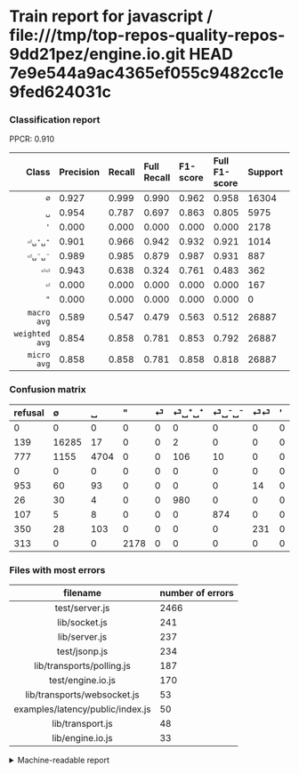 # Train report for javascript / file:///tmp/top-repos-quality-repos-9dd21pez/engine.io.git HEAD 7e9e544a9ac4365ef055c9482cc1e9fed624031c

### Classification report

PPCR: 0.910

| Class | Precision | Recall | Full Recall | F1-score | Full F1-score | Support | Full Support | PPCR |
|------:|:----------|:-------|:------------|:---------|:---------|:--------|:-------------|:-----|
| `∅` | 0.927| 0.999| 0.990| 0.962| 0.958| 16304| 16443| 0.992 |
| `␣` | 0.954| 0.787| 0.697| 0.863| 0.805| 5975| 6752| 0.885 |
| `'` | 0.000| 0.000| 0.000| 0.000| 0.000| 2178| 2491| 0.874 |
| `⏎␣⁺␣⁺` | 0.901| 0.966| 0.942| 0.932| 0.921| 1014| 1040| 0.975 |
| `⏎␣⁻␣⁻` | 0.989| 0.985| 0.879| 0.987| 0.931| 887| 994| 0.892 |
| `⏎⏎` | 0.943| 0.638| 0.324| 0.761| 0.483| 362| 712| 0.508 |
| `⏎` | 0.000| 0.000| 0.000| 0.000| 0.000| 167| 1120| 0.149 |
| `"` | 0.000| 0.000| 0.000| 0.000| 0.000| 0| 0| 0.000 |
| `macro avg` | 0.589| 0.547| 0.479| 0.563| 0.512| 26887| 29552| 0.910 |
| `weighted avg` | 0.854| 0.858| 0.781| 0.853| 0.792| 26887| 29552| 0.910 |
| `micro avg` | 0.858| 0.858| 0.781| 0.858| 0.818| 26887| 29552| 0.910 |

### Confusion matrix

|refusal|  ∅| ␣| "| ⏎| ⏎␣⁺␣⁺| ⏎␣⁻␣⁻| ⏎⏎| '| 
|:---|:---|:---|:---|:---|:---|:---|:---|:---|
|0 |0 |0 |0 |0 |0 |0 |0 |0 |
|139 |16285 |17 |0 |0 |2 |0 |0 |0 |
|777 |1155 |4704 |0 |0 |106 |10 |0 |0 |
|0 |0 |0 |0 |0 |0 |0 |0 |0 |
|953 |60 |93 |0 |0 |0 |0 |14 |0 |
|26 |30 |4 |0 |0 |980 |0 |0 |0 |
|107 |5 |8 |0 |0 |0 |874 |0 |0 |
|350 |28 |103 |0 |0 |0 |0 |231 |0 |
|313 |0 |0 |2178 |0 |0 |0 |0 |0 |

### Files with most errors

| filename | number of errors|
|:----:|:-----|
| test/server.js | 2466 |
| lib/socket.js | 241 |
| lib/server.js | 237 |
| test/jsonp.js | 234 |
| lib/transports/polling.js | 187 |
| test/engine.io.js | 170 |
| lib/transports/websocket.js | 53 |
| examples/latency/public/index.js | 50 |
| lib/transport.js | 48 |
| lib/engine.io.js | 33 |

<details>
    <summary>Machine-readable report</summary>
```json
{
  "cl_report": {"\"": {"f1-score": 0.0, "precision": 0.0, "recall": 0.0, "support": 0}, "\u0027": {"f1-score": 0.0, "precision": 0.0, "recall": 0.0, "support": 2178}, "macro avg": {"f1-score": 0.5631355393599983, "precision": 0.5892331754561935, "recall": 0.5470062258995362, "support": 26887}, "micro avg": {"f1-score": 0.8581842526127869, "precision": 0.8581842526127869, "recall": 0.8581842526127869, "support": 26887}, "weighted avg": {"f1-score": 0.85287905822156, "precision": 0.8536278156516119, "recall": 0.8581842526127869, "support": 26887}, "\u2205": {"f1-score": 0.9617031328431807, "precision": 0.9272333883732847, "recall": 0.9988346418056918, "support": 16304}, "\u23ce": {"f1-score": 0.0, "precision": 0.0, "recall": 0.0, "support": 167}, "\u23ce\u23ce": {"f1-score": 0.7611202635914333, "precision": 0.9428571428571428, "recall": 0.638121546961326, "support": 362}, "\u23ce\u2423\u207a\u2423\u207a": {"f1-score": 0.9324452901998097, "precision": 0.9007352941176471, "recall": 0.9664694280078896, "support": 1014}, "\u23ce\u2423\u207b\u2423\u207b": {"f1-score": 0.987012987012987, "precision": 0.9886877828054299, "recall": 0.9853438556933484, "support": 887}, "\u2423": {"f1-score": 0.8628026412325753, "precision": 0.9543517954960439, "recall": 0.7872803347280335, "support": 5975}},
  "cl_report_full": {"\"": {"f1-score": 0.0, "precision": 0.0, "recall": 0.0, "support": 0}, "\u0027": {"f1-score": 0.0, "precision": 0.0, "recall": 0.0, "support": 2491}, "macro avg": {"f1-score": 0.5122214160737552, "precision": 0.5892331754561935, "recall": 0.47913688259946413, "support": 29552}, "micro avg": {"f1-score": 0.8176615460940129, "precision": 0.8581842526127869, "recall": 0.7807931781266919, "support": 29552}, "weighted avg": {"f1-score": 0.7922844779181588, "precision": 0.8216403822386453, "recall": 0.7807931781266919, "support": 29552}, "\u2205": {"f1-score": 0.9577721578544962, "precision": 0.9272333883732847, "recall": 0.9903910478623122, "support": 16443}, "\u23ce": {"f1-score": 0.0, "precision": 0.0, "recall": 0.0, "support": 1120}, "\u23ce\u23ce": {"f1-score": 0.48275862068965514, "precision": 0.9428571428571428, "recall": 0.324438202247191, "support": 712}, "\u23ce\u2423\u207a\u2423\u207a": {"f1-score": 0.9210526315789475, "precision": 0.9007352941176471, "recall": 0.9423076923076923, "support": 1040}, "\u23ce\u2423\u207b\u2423\u207b": {"f1-score": 0.9307774227902024, "precision": 0.9886877828054299, "recall": 0.8792756539235412, "support": 994}, "\u2423": {"f1-score": 0.80541049567674, "precision": 0.9543517954960439, "recall": 0.6966824644549763, "support": 6752}},
  "ppcr": 0.9098199783432593
}
```
</details>
